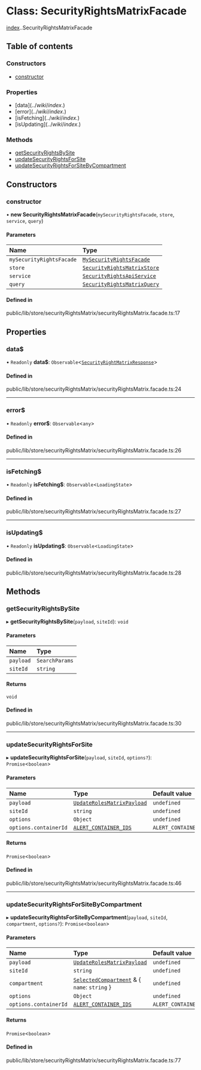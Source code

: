 # Class: SecurityRightsMatrixFacade

[index](../wiki/index).[<internal>](../wiki/index.%3Cinternal%3E).SecurityRightsMatrixFacade

## Table of contents

### Constructors

- [constructor](../wiki/index.%3Cinternal%3E.SecurityRightsMatrixFacade#constructor)

### Properties

- [data$](../wiki/index.%3Cinternal%3E.SecurityRightsMatrixFacade#data$)
- [error$](../wiki/index.%3Cinternal%3E.SecurityRightsMatrixFacade#error$)
- [isFetching$](../wiki/index.%3Cinternal%3E.SecurityRightsMatrixFacade#isfetching$)
- [isUpdating$](../wiki/index.%3Cinternal%3E.SecurityRightsMatrixFacade#isupdating$)

### Methods

- [getSecurityRightsBySite](../wiki/index.%3Cinternal%3E.SecurityRightsMatrixFacade#getsecurityrightsbysite)
- [updateSecurityRightsForSite](../wiki/index.%3Cinternal%3E.SecurityRightsMatrixFacade#updatesecurityrightsforsite)
- [updateSecurityRightsForSiteByCompartment](../wiki/index.%3Cinternal%3E.SecurityRightsMatrixFacade#updatesecurityrightsforsitebycompartment)

## Constructors

### constructor

• **new SecurityRightsMatrixFacade**(`mySecurityRightsFacade`, `store`, `service`, `query`)

#### Parameters

| Name | Type |
| :------ | :------ |
| `mySecurityRightsFacade` | [`MySecurityRightsFacade`](../wiki/index.%3Cinternal%3E.MySecurityRightsFacade) |
| `store` | [`SecurityRightsMatrixStore`](../wiki/index.%3Cinternal%3E.SecurityRightsMatrixStore) |
| `service` | [`SecurityRightsApiService`](../wiki/index.%3Cinternal%3E.SecurityRightsApiService) |
| `query` | [`SecurityRightsMatrixQuery`](../wiki/index.%3Cinternal%3E.SecurityRightsMatrixQuery) |

#### Defined in

public/lib/store/securityRightsMatrix/securityRightsMatrix.facade.ts:17

## Properties

### data$

• `Readonly` **data$**: `Observable`<[`SecurityRightMatrixResponse`](../wiki/index.%3Cinternal%3E.SecurityRightMatrixResponse)\>

#### Defined in

public/lib/store/securityRightsMatrix/securityRightsMatrix.facade.ts:24

___

### error$

• `Readonly` **error$**: `Observable`<`any`\>

#### Defined in

public/lib/store/securityRightsMatrix/securityRightsMatrix.facade.ts:26

___

### isFetching$

• `Readonly` **isFetching$**: `Observable`<`LoadingState`\>

#### Defined in

public/lib/store/securityRightsMatrix/securityRightsMatrix.facade.ts:27

___

### isUpdating$

• `Readonly` **isUpdating$**: `Observable`<`LoadingState`\>

#### Defined in

public/lib/store/securityRightsMatrix/securityRightsMatrix.facade.ts:28

## Methods

### getSecurityRightsBySite

▸ **getSecurityRightsBySite**(`payload`, `siteId`): `void`

#### Parameters

| Name | Type |
| :------ | :------ |
| `payload` | `SearchParams` |
| `siteId` | `string` |

#### Returns

`void`

#### Defined in

public/lib/store/securityRightsMatrix/securityRightsMatrix.facade.ts:30

___

### updateSecurityRightsForSite

▸ **updateSecurityRightsForSite**(`payload`, `siteId`, `options?`): `Promise`<`boolean`\>

#### Parameters

| Name | Type | Default value |
| :------ | :------ | :------ |
| `payload` | [`UpdateRolesMatrixPayload`](../wiki/index.%3Cinternal%3E#updaterolesmatrixpayload) | `undefined` |
| `siteId` | `string` | `undefined` |
| `options` | `Object` | `undefined` |
| `options.containerId` | [`ALERT_CONTAINER_IDS`](../wiki/index.%3Cinternal%3E.ALERT_CONTAINER_IDS) | `ALERT_CONTAINER_IDS.UPDATE_SECURITY_RIGHTS_ON_SITE` |

#### Returns

`Promise`<`boolean`\>

#### Defined in

public/lib/store/securityRightsMatrix/securityRightsMatrix.facade.ts:46

___

### updateSecurityRightsForSiteByCompartment

▸ **updateSecurityRightsForSiteByCompartment**(`payload`, `siteId`, `compartment`, `options?`): `Promise`<`boolean`\>

#### Parameters

| Name | Type | Default value |
| :------ | :------ | :------ |
| `payload` | [`UpdateRolesMatrixPayload`](../wiki/index.%3Cinternal%3E#updaterolesmatrixpayload) | `undefined` |
| `siteId` | `string` | `undefined` |
| `compartment` | [`SelectedCompartment`](../wiki/index.%3Cinternal%3E.SelectedCompartment) & { `name`: `string`  } | `undefined` |
| `options` | `Object` | `undefined` |
| `options.containerId` | [`ALERT_CONTAINER_IDS`](../wiki/index.%3Cinternal%3E.ALERT_CONTAINER_IDS) | `ALERT_CONTAINER_IDS.UPDATE_SECURITY_RIGHTS_ON_SITE` |

#### Returns

`Promise`<`boolean`\>

#### Defined in

public/lib/store/securityRightsMatrix/securityRightsMatrix.facade.ts:77
